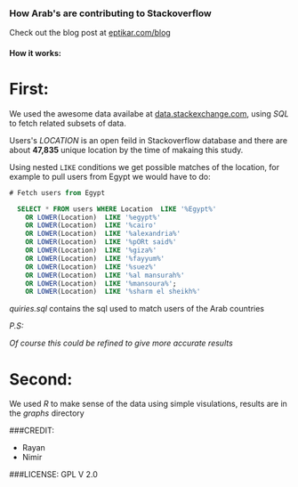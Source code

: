 ### How Arab's are contributing to Stackoverflow

Check out the blog post at [eptikar.com/blog](http://eptikar.com/blog)

#### How it works:

**First:**
=========

We used the awesome data availabe at [data.stackexchange.com](http://data.stackexchange.com), using *SQL* to fetch related subsets of data.

Users's *LOCATION* is an open feild in Stackoverflow database and there are about **47,835** unique location by the time of makaing this study. 

Using nested `LIKE` conditions we get possible matches of the location, for example to pull users from Egypt we would have to do:


```sql
# Fetch users from Egypt

  SELECT * FROM users WHERE Location  LIKE '%Egypt%'
    OR LOWER(Location)  LIKE '%egypt%'
    OR LOWER(Location)  LIKE '%cairo'
    OR LOWER(Location)  LIKE '%alexandria%'
    OR LOWER(Location)  LIKE '%pORt said%'
    OR LOWER(Location)  LIKE '%giza%'
    OR LOWER(Location)  LIKE '%fayyum%'
    OR LOWER(Location)  LIKE '%suez%'
    OR LOWER(Location)  LIKE '%al mansurah%'
    OR LOWER(Location)  LIKE '%mansoura%';
    OR LOWER(Location)  LIKE '%sharm el sheikh%'

```

*quiries.sql* contains the sql used to match users of the Arab countries


*P.S:*

*Of course this could be refined to give more accurate results*

**Second:**
===========

We used *R* to make sense of the data using simple visulations, results are in the *graphs* directory


###CREDIT:
- Rayan
- Nimir

###LICENSE:
GPL V 2.0